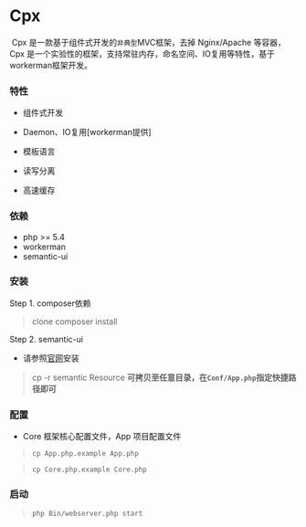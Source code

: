 # Cpx

​    Cpx 是一款基于组件式开发的`非典型`MVC框架，去掉 Nginx/Apache 等容器，Cpx 是一个实验性的框架，支持常驻内存，命名空间、IO复用等特性，基于workerman框架开发。

### 特性

- 组件式开发


- Daemon、IO复用[workerman提供]
- 模板语言
- 读写分离
- 高速缓存

### 依赖

* php >= 5.4
* workerman
* semantic-ui

### 安装
Step 1. composer依赖
> clone
> composer install

Step 2. semantic-ui
* 请参照[官网](http://www.semantic-ui.cn/introduction/getting-started.html)安装
> cp -r semantic Resource 
**可拷贝至任意目录，在`Conf/App.php`指定快捷路径即可**

### 配置

* Core 框架核心配置文件，App 项目配置文件

> `cp App.php.example App.php`

> `cp Core.php.example Core.php`

### 启动

> `php Bin/webserver.php start`